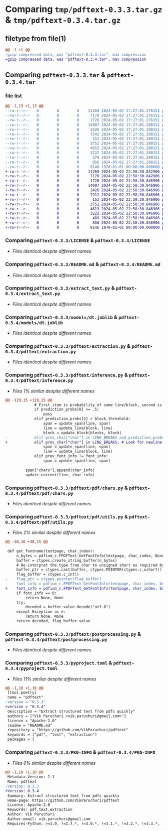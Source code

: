 # Comparing `tmp/pdftext-0.3.3.tar.gz` & `tmp/pdftext-0.3.4.tar.gz`

## filetype from file(1)

```diff
@@ -1 +1 @@
-gzip compressed data, was "pdftext-0.3.3.tar", max compression
+gzip compressed data, was "pdftext-0.3.4.tar", max compression
```

## Comparing `pdftext-0.3.3.tar` & `pdftext-0.3.4.tar`

### file list

```diff
@@ -1,13 +1,13 @@
--rw-r--r--   0        0        0    11269 2024-05-02 17:27:01.276151 pdftext-0.3.3/LICENSE
--rw-r--r--   0        0        0     7170 2024-05-02 17:27:01.276151 pdftext-0.3.3/README.md
--rw-r--r--   0        0        0     1726 2024-05-02 17:27:01.276151 pdftext-0.3.3/extract_text.py
--rw-r--r--   0        0        0    14097 2024-05-02 17:27:01.280151 pdftext-0.3.3/models/dt.joblib
--rw-r--r--   0        0        0     2426 2024-05-02 17:27:01.280151 pdftext-0.3.3/pdftext/extraction.py
--rw-r--r--   0        0        0     7242 2024-05-02 17:27:01.280151 pdftext-0.3.3/pdftext/inference.py
--rw-r--r--   0        0        0      153 2024-05-02 17:27:01.280151 pdftext-0.3.3/pdftext/model.py
--rw-r--r--   0        0        0     3752 2024-05-02 17:27:01.280151 pdftext-0.3.3/pdftext/pdf/chars.py
--rw-r--r--   0        0        0     4653 2024-05-02 17:27:01.280151 pdftext-0.3.3/pdftext/pdf/utils.py
--rw-r--r--   0        0        0     3222 2024-05-02 17:27:01.280151 pdftext-0.3.3/pdftext/postprocessing.py
--rw-r--r--   0        0        0      579 2024-05-02 17:27:01.280151 pdftext-0.3.3/pdftext/settings.py
--rw-r--r--   0        0        0      856 2024-05-02 17:27:01.280151 pdftext-0.3.3/pyproject.toml
--rw-r--r--   0        0        0     8146 1970-01-01 00:00:00.000000 pdftext-0.3.3/PKG-INFO
+-rw-r--r--   0        0        0    11269 2024-05-02 22:58:30.842906 pdftext-0.3.4/LICENSE
+-rw-r--r--   0        0        0     7170 2024-05-02 22:58:30.842906 pdftext-0.3.4/README.md
+-rw-r--r--   0        0        0     1726 2024-05-02 22:58:30.846906 pdftext-0.3.4/extract_text.py
+-rw-r--r--   0        0        0    14097 2024-05-02 22:58:30.846906 pdftext-0.3.4/models/dt.joblib
+-rw-r--r--   0        0        0     2426 2024-05-02 22:58:30.846906 pdftext-0.3.4/pdftext/extraction.py
+-rw-r--r--   0        0        0     7212 2024-05-02 22:58:30.846906 pdftext-0.3.4/pdftext/inference.py
+-rw-r--r--   0        0        0      153 2024-05-02 22:58:30.846906 pdftext-0.3.4/pdftext/model.py
+-rw-r--r--   0        0        0     3752 2024-05-02 22:58:30.846906 pdftext-0.3.4/pdftext/pdf/chars.py
+-rw-r--r--   0        0        0     4613 2024-05-02 22:58:30.846906 pdftext-0.3.4/pdftext/pdf/utils.py
+-rw-r--r--   0        0        0     3222 2024-05-02 22:58:30.846906 pdftext-0.3.4/pdftext/postprocessing.py
+-rw-r--r--   0        0        0      489 2024-05-02 22:58:30.846906 pdftext-0.3.4/pdftext/settings.py
+-rw-r--r--   0        0        0      856 2024-05-02 22:58:30.846906 pdftext-0.3.4/pyproject.toml
+-rw-r--r--   0        0        0     8146 1970-01-01 00:00:00.000000 pdftext-0.3.4/PKG-INFO
```

### Comparing `pdftext-0.3.3/LICENSE` & `pdftext-0.3.4/LICENSE`

 * *Files identical despite different names*

### Comparing `pdftext-0.3.3/README.md` & `pdftext-0.3.4/README.md`

 * *Files identical despite different names*

### Comparing `pdftext-0.3.3/extract_text.py` & `pdftext-0.3.4/extract_text.py`

 * *Files identical despite different names*

### Comparing `pdftext-0.3.3/models/dt.joblib` & `pdftext-0.3.4/models/dt.joblib`

 * *Files identical despite different names*

### Comparing `pdftext-0.3.3/pdftext/extraction.py` & `pdftext-0.3.4/pdftext/extraction.py`

 * *Files identical despite different names*

### Comparing `pdftext-0.3.3/pdftext/inference.py` & `pdftext-0.3.4/pdftext/inference.py`

 * *Files 1% similar despite different names*

```diff
@@ -129,15 +129,15 @@
             # First item is probability of same line/block, second is probability of new line, third is probability of new block
             if prediction_probs[0] >= .5:
                 pass
             elif prediction_probs[2] > block_threshold:
                 span = update_span(line, span)
                 line = update_line(block, line)
                 block = update_block(blocks, block)
-            elif prev_char["char"] in LINE_BREAKS and prediction_probs[1] >= .5: # Look for newline character as a forcing signal for a new line
+            elif prev_char["char"] in LINE_BREAKS: # Look for newline character as a forcing signal for a new line
                 span = update_span(line, span)
                 line = update_line(block, line)
             elif prev_font_info != font_info:
                 span = update_span(line, span)
 
         span["chars"].append(char_info)
         update_current(line, char_info)
```

### Comparing `pdftext-0.3.3/pdftext/pdf/chars.py` & `pdftext-0.3.4/pdftext/pdf/chars.py`

 * *Files identical despite different names*

### Comparing `pdftext-0.3.3/pdftext/pdf/utils.py` & `pdftext-0.3.4/pdftext/pdf/utils.py`

 * *Files 2% similar despite different names*

```diff
@@ -38,16 +38,15 @@
 
 def get_fontname(textpage, char_index):
     n_bytes = pdfium_c.FPDFText_GetFontInfo(textpage, char_index, None, 0, None)
     buffer = ctypes.create_string_buffer(n_bytes)
     # Re-interpret the type from char to unsigned short as required by the function
     buffer_ptr = ctypes.cast(buffer, ctypes.POINTER(ctypes.c_ushort))
     flag_buffer = ctypes.c_int()
-    flag_ptr = ctypes.pointer(flag_buffer)
-    font_info = pdfium_c.FPDFText_GetFontInfo(textpage, char_index, buffer_ptr, n_bytes, flag_ptr)
+    font_info = pdfium_c.FPDFText_GetFontInfo(textpage, char_index, buffer_ptr, n_bytes, flag_buffer)
     if font_info == 0:
         return None, None
     try:
         decoded = buffer.value.decode("utf-8")
     except Exception as e:
         return None, None
     return decoded, flag_buffer.value
```

### Comparing `pdftext-0.3.3/pdftext/postprocessing.py` & `pdftext-0.3.4/pdftext/postprocessing.py`

 * *Files identical despite different names*

### Comparing `pdftext-0.3.3/pyproject.toml` & `pdftext-0.3.4/pyproject.toml`

 * *Files 11% similar despite different names*

```diff
@@ -1,10 +1,10 @@
 [tool.poetry]
 name = "pdftext"
-version = "0.3.3"
+version = "0.3.4"
 description = "Extract structured text from pdfs quickly"
 authors = ["Vik Paruchuri <vik.paruchuri@gmail.com>"]
 license = "Apache-2.0"
 readme = "README.md"
 repository = "https://github.com/VikParuchuri/pdftext"
 keywords = ["pdf", "text", "extraction"]
 packages = [
```

### Comparing `pdftext-0.3.3/PKG-INFO` & `pdftext-0.3.4/PKG-INFO`

 * *Files 0% similar despite different names*

```diff
@@ -1,10 +1,10 @@
 Metadata-Version: 2.1
 Name: pdftext
-Version: 0.3.3
+Version: 0.3.4
 Summary: Extract structured text from pdfs quickly
 Home-page: https://github.com/VikParuchuri/pdftext
 License: Apache-2.0
 Keywords: pdf,text,extraction
 Author: Vik Paruchuri
 Author-email: vik.paruchuri@gmail.com
 Requires-Python: >=3.9, !=2.7.*, !=3.0.*, !=3.1.*, !=3.2.*, !=3.3.*, !=3.4.*, !=3.5.*, !=3.6.*, !=3.7.*, !=3.8.*
```

